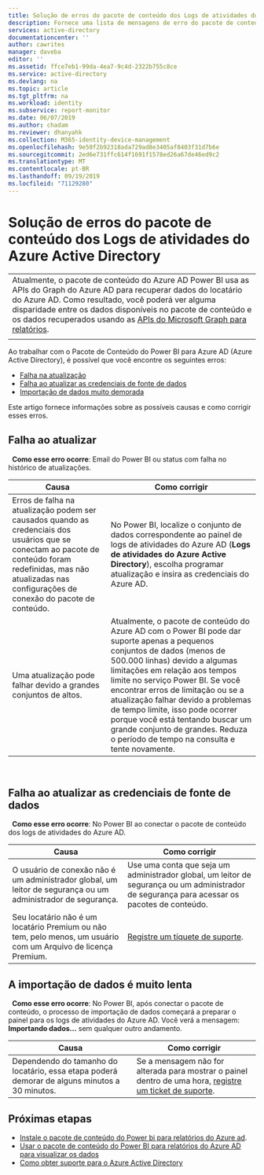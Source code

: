 ```yaml
---
title: Solução de erros do pacote de conteúdo dos Logs de atividades do Azure Active Directory | Microsoft Docs
description: Fornece uma lista de mensagens de erro do pacote de conteúdo de Atividades do Azure Active Directory e as etapas para corrigi-las.
services: active-directory
documentationcenter: ''
author: cawrites
manager: daveba
editor: ''
ms.assetid: ffce7eb1-99da-4ea7-9c4d-2322b755c8ce
ms.service: active-directory
ms.devlang: na
ms.topic: article
ms.tgt_pltfrm: na
ms.workload: identity
ms.subservice: report-monitor
ms.date: 06/07/2019
ms.author: chadam
ms.reviewer: dhanyahk
ms.collection: M365-identity-device-management
ms.openlocfilehash: 9e50f2b92318ada729ad8e3405af8403f31d7b6e
ms.sourcegitcommit: 2ed6e731ffc614f1691f1578ed26a67de46ed9c2
ms.translationtype: MT
ms.contentlocale: pt-BR
ms.lasthandoff: 09/19/2019
ms.locfileid: "71129280"
---
```

# <a name="troubleshooting-azure-active-directory-activity-logs-content-pack-errors"></a>Solução de erros do pacote de conteúdo dos Logs de atividades do Azure Active Directory 

|  |
|--|
|Atualmente, o pacote de conteúdo do Azure AD Power BI usa as APIs do Graph do Azure AD para recuperar dados do locatário do Azure AD. Como resultado, você poderá ver alguma disparidade entre os dados disponíveis no pacote de conteúdo e os dados recuperados usando as [APIs do Microsoft Graph para relatórios](concept-reporting-api.md). |
|  |

Ao trabalhar com o Pacote de Conteúdo do Power BI para Azure AD (Azure Active Directory), é possível que você encontre os seguintes erros: 

- [Falha na atualização](troubleshoot-content-pack.md#refresh-failed) 
- [Falha ao atualizar as credenciais de fonte de dados](troubleshoot-content-pack.md#failed-to-update-data-source-credentials) 
- [Importação de dados muito demorada](#data-import-is-too-slow) 

Este artigo fornece informações sobre as possíveis causas e como corrigir esses erros.
 
## <a name="refresh-failed"></a>Falha ao atualizar 
 
**Como esse erro ocorre**: Email do Power BI ou status com falha no histórico de atualizações. 


| Causa | Como corrigir |
| ---   | ---        |
| Erros de falha na atualização podem ser causados quando as credenciais dos usuários que se conectam ao pacote de conteúdo foram redefinidas, mas não atualizadas nas configurações de conexão do pacote de conteúdo. | No Power BI, localize o conjunto de dados correspondente ao painel de logs de atividades do Azure AD (**Logs de atividades do Azure Active Directory**), escolha programar atualização e insira as credenciais do Azure AD. |
| Uma atualização pode falhar devido a grandes conjuntos de altos. | Atualmente, o pacote de conteúdo do Azure AD com o Power BI pode dar suporte apenas a pequenos conjuntos de dados (menos de 500.000 linhas) devido a algumas limitações em relação aos tempos limite no serviço Power BI. Se você encontrar erros de limitação ou se a atualização falhar devido a problemas de tempo limite, isso pode ocorrer porque você está tentando buscar um grande conjunto de grandes. Reduza o período de tempo na consulta e tente novamente.|
 
 
## <a name="failed-to-update-data-source-credentials"></a>Falha ao atualizar as credenciais de fonte de dados 
 
**Como esse erro ocorre**: No Power BI ao conectar o pacote de conteúdo dos logs de atividades do Azure AD. 

| Causa | Como corrigir |
| ---   | ---        |
| O usuário de conexão não é um administrador global, um leitor de segurança ou um administrador de segurança. | Use uma conta que seja um administrador global, um leitor de segurança ou um administrador de segurança para acessar os pacotes de conteúdo. |
| Seu locatário não é um locatário Premium ou não tem, pelo menos, um usuário com um Arquivo de licença Premium. | [Registre um tíquete de suporte](../fundamentals/active-directory-troubleshooting-support-howto.md).|
 


## <a name="data-import-is-too-slow"></a>A importação de dados é muito lenta 
 
**Como esse erro ocorre**: No Power BI, após conectar o pacote de conteúdo, o processo de importação de dados começará a preparar o painel para os logs de atividades do Azure AD. Você verá a mensagem: **Importando dados...** sem qualquer outro andamento.  

| Causa | Como corrigir |
| ---   | ---        |
| Dependendo do tamanho do locatário, essa etapa poderá demorar de alguns minutos a 30 minutos. | Se a mensagem não for alterada para mostrar o painel dentro de uma hora, [registre um ticket de suporte](../fundamentals/active-directory-troubleshooting-support-howto.md).|

## <a name="next-steps"></a>Próximas etapas

* [Instale o pacote de conteúdo do Power bi para relatórios do Azure ad](quickstart-install-power-bi-content-pack.md).
* [Usar o pacote de conteúdo do Power BI para relatórios do Azure AD para visualizar os dados](howto-power-bi-content-pack.md)
* [Como obter suporte para o Azure Active Directory](../fundamentals/active-directory-troubleshooting-support-howto.md)
